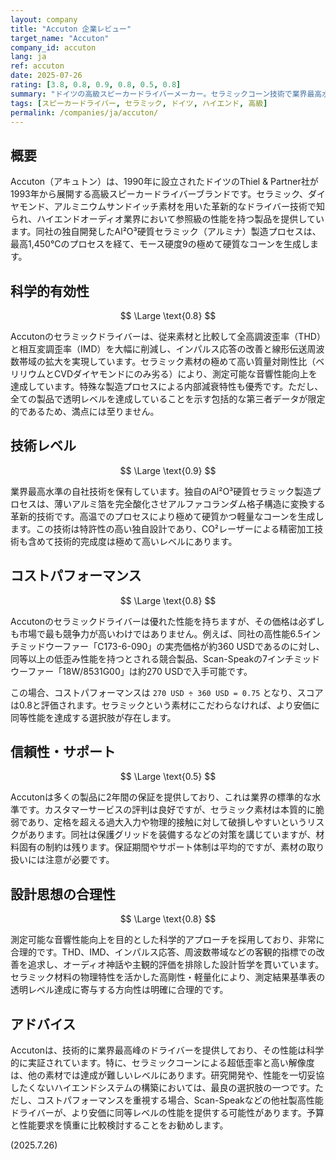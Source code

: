 ```yaml
---
layout: company
title: "Accuton 企業レビュー"
target_name: "Accuton"
company_id: accuton
lang: ja
ref: accuton
date: 2025-07-26
rating: [3.8, 0.8, 0.9, 0.8, 0.5, 0.8]
summary: "ドイツの高級スピーカードライバーメーカー。セラミックコーン技術で業界最高水準の技術力を誇りますが、同等性能を持つ他素材の高性能ドライバーと比較した場合、コストパフォーマンスは必ずしも最高水準ではありません。"
tags: [スピーカードライバー, セラミック, ドイツ, ハイエンド, 高級]
permalink: /companies/ja/accuton/
---
```

## 概要

Accuton（アキュトン）は、1990年に設立されたドイツのThiel & Partner社が1993年から展開する高級スピーカードライバーブランドです。セラミック、ダイヤモンド、アルミニウムサンドイッチ素材を用いた革新的なドライバー技術で知られ、ハイエンドオーディオ業界において参照級の性能を持つ製品を提供しています。同社の独自開発したAl²O³硬質セラミック（アルミナ）製造プロセスは、最高1,450°Cのプロセスを経て、モース硬度9の極めて硬質なコーンを生成します。

## 科学的有効性

$$ \Large \text{0.8} $$

Accutonのセラミックドライバーは、従来素材と比較して全高調波歪率（THD）と相互変調歪率（IMD）を大幅に削減し、インパルス応答の改善と線形伝送周波数帯域の拡大を実現しています。セラミック素材の極めて高い質量対剛性比（ベリリウムとCVDダイヤモンドにのみ劣る）により、測定可能な音響性能向上を達成しています。特殊な製造プロセスによる内部減衰特性も優秀です。ただし、全ての製品で透明レベルを達成していることを示す包括的な第三者データが限定的であるため、満点には至りません。

## 技術レベル

$$ \Large \text{0.9} $$

業界最高水準の自社技術を保有しています。独自のAl²O³硬質セラミック製造プロセスは、薄いアルミ箔を完全酸化させアルファコランダム格子構造に変換する革新的技術です。高温でのプロセスにより極めて硬質かつ軽量なコーンを生成します。この技術は特許性の高い独自設計であり、CO²レーザーによる精密加工技術も含めて技術的完成度は極めて高いレベルにあります。

## コストパフォーマンス

$$ \Large \text{0.8} $$

Accutonのセラミックドライバーは優れた性能を持ちますが、その価格は必ずしも市場で最も競争力が高いわけではありません。例えば、同社の高性能6.5インチミッドウーファー「C173-6-090」の実売価格が約360 USDであるのに対し、同等以上の低歪み性能を持つとされる競合製品、Scan-Speakの7インチミッドウーファー「18W/8531G00」は約270 USDで入手可能です。

この場合、コストパフォーマンスは `270 USD ÷ 360 USD = 0.75` となり、スコアは0.8と評価されます。セラミックという素材にこだわらなければ、より安価に同等性能を達成する選択肢が存在します。

## 信頼性・サポート

$$ \Large \text{0.5} $$

Accutonは多くの製品に2年間の保証を提供しており、これは業界の標準的な水準です。カスタマーサービスの評判は良好ですが、セラミック素材は本質的に脆弱であり、定格を超える過大入力や物理的接触に対して破損しやすいというリスクがあります。同社は保護グリッドを装備するなどの対策を講じていますが、材料固有の制約は残ります。保証期間やサポート体制は平均的ですが、素材の取り扱いには注意が必要です。

## 設計思想の合理性

$$ \Large \text{0.8} $$

測定可能な音響性能向上を目的とした科学的アプローチを採用しており、非常に合理的です。THD、IMD、インパルス応答、周波数帯域などの客観的指標での改善を追求し、オーディオ神話や主観的評価を排除した設計哲学を貫いています。セラミック材料の物理特性を活かした高剛性・軽量化により、測定結果基準表の透明レベル達成に寄与する方向性は明確に合理的です。

## アドバイス

Accutonは、技術的に業界最高峰のドライバーを提供しており、その性能は科学的に実証されています。特に、セラミックコーンによる超低歪率と高い解像度は、他の素材では達成が難しいレベルにあります。研究開発や、性能を一切妥協したくないハイエンドシステムの構築においては、最良の選択肢の一つです。ただし、コストパフォーマンスを重視する場合、Scan-Speakなどの他社製高性能ドライバーが、より安価に同等レベルの性能を提供する可能性があります。予算と性能要求を慎重に比較検討することをお勧めします。

(2025.7.26)
